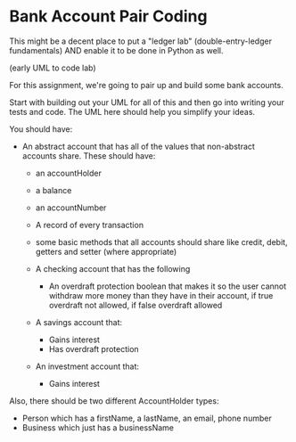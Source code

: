 # Bank Account Pair Coding

This might be a decent place to put a "ledger lab" (double-entry-ledger fundamentals)
AND enable it to be done in Python as well.

(early UML to code lab)

For this assignment, we're going to pair up and build some bank accounts.

Start with building out your UML for all of this and then go into writing your tests and code. 
The UML here should help you simplify your ideas.

You should have:
* An abstract account that has all of the values that non-abstract accounts share.  These should have:
    * an accountHolder
    * a balance
    * an accountNumber
    * A record of every transaction
    * some basic methods that all accounts should share like credit, debit, getters and setter (where appropriate)

    * A checking account that has the following
        * An overdraft protection boolean that makes it so the user cannot withdraw more money than they have in their account, if true overdraft not allowed, if false overdraft allowed
    * A savings account that:
        * Gains interest
        * Has overdraft protection
    * An investment account that:
        * Gains interest
    
Also, there should be two different AccountHolder types:
* Person which has a firstName, a lastName, an email, phone number
* Business which just has a businessName
